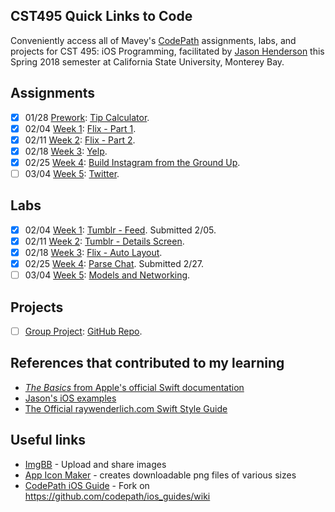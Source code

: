 ## CST495 Quick Links to Code
Conveniently access all of Mavey's [CodePath](https://codepath.com/) assignments, labs, and projects for CST 495: iOS Programming, facilitated by [Jason Henderson](https://github.com/jasonhenderson) this Spring 2018 semester at California State University, Monterey Bay.

## Assignments
* [x] 01/28  [Prework](https://courses.codepath.com/snippets/ios_university/prework): [Tip Calculator](https://github.com/MaveyMa/tippy).
* [x] 02/04  [Week 1](https://courses.codepath.com/courses/ios_university/unit/1#!assignment): [Flix - Part 1](https://github.com/MaveyMa/flix).
* [x] 02/11  [Week 2](https://courses.codepath.com/courses/ios_university/unit/2#!assignment): [Flix - Part 2](https://github.com/MaveyMa/flix).
* [x] 02/18  [Week 3](https://courses.codepath.com/courses/ios_university/unit/3#!assignment): [Yelp](https://github.com/MaveyMa/yelp).
* [x] 02/25  [Week 4](https://courses.codepath.com/courses/ios_university/unit/4#!assignment): [Build Instagram from the Ground Up](https://github.com/MaveyMa/instafam).
* [ ] 03/04  [Week 5](https://courses.codepath.com/courses/ios_university/unit/5#!assignment): [Twitter](https://github.com/MaveyMa/twitter).

## Labs
* [x] 02/04  [Week 1](https://courses.codepath.com/courses/ios_university/unit/1#!exercises): [Tumblr - Feed](https://github.com/MaveyMa/HONY-tumblr-feed). Submitted 2/05.
* [x] 02/11  [Week 2](https://courses.codepath.com/courses/ios_university/unit/2#!exercises): [Tumblr - Details Screen](https://github.com/MaveyMa/HONY-tumblr-feed).
* [x] 02/18  [Week 3](https://courses.codepath.com/courses/ios_university/unit/3#!exercises): [Flix - Auto Layout](https://github.com/MaveyMa/flix).
* [x] 02/25  [Week 4](https://courses.codepath.com/courses/ios_university/unit/4#!exercises): [Parse Chat](https://github.com/MaveyMa/parseChat). Submitted 2/27.
* [ ] 03/04  [Week 5](https://courses.codepath.com/courses/ios_university/unit/5#!exercises): [Models and Networking]().

## Projects
* [ ] [Group Project](https://courses.codepath.com/courses/ios_university/pages/group_project): [GitHub Repo](https://github.com/InsertDreamsHere/Insert-Dreams-Here).

## References that contributed to my learning
* [_The Basics_ from Apple's official Swift documentation](https://developer.apple.com/library/content/documentation/Swift/Conceptual/Swift_Programming_Language/TheBasics.html#//apple_ref/doc/uid/TP40014097-CH5-ID309)
* [Jason's iOS examples](https://github.com/jasonhenderson/examples-ios)
* [The Official raywenderlich.com Swift Style Guide](https://github.com/raywenderlich/swift-style-guide#the-official-raywenderlichcom-swift-style-guide)

## Useful links
* [ImgBB](https://imgbb.com/) - Upload and share images
* [App Icon Maker](http://appiconmaker.co/) - creates downloadable png files of various sizes
* [CodePath iOS Guide](https://guides.codepath.com/ios) - Fork on https://github.com/codepath/ios_guides/wiki

